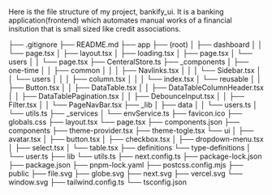 Here is the file structure of my project, bankify_ui. It is a banking application(frontend) which automates manual works of a financial insitution that is small sized like credit associations.

├── .gitignore
├── README.md
├── app
    ├── (root)
    │   ├── dashboard
    │   │   └── page.tsx
    │   ├── layout.tsx
    │   ├── loading.tsx
    │   ├── page.tsx
    │   └── users
    │   │   └── page.tsx
    ├── CenteralStore.ts
    ├── _components
    │   ├── one-time
    │   │   ├── common
    │   │   │   ├── Navlinks.tsx
    │   │   │   └── Sidebar.tsx
    │   │   └── users
    │   │   │   ├── column.tsx
    │   │   │   └── index.tsx
    │   └── reusable
    │   │   ├── Button.tsx
    │   │   ├── DataTable.tsx
    │   │   ├── DataTableColumnHeader.tsx
    │   │   ├── DataTablePagination.tsx
    │   │   ├── DebounceInput.tsx
    │   │   ├── Filter.tsx
    │   │   └── PageNavBar.tsx
    ├── _lib
    │   ├── data
    │   │   └── users.ts
    │   └── utils.ts
    ├── _services
    │   └── envService.ts
    ├── favicon.ico
    ├── globals.css
    ├── layout.tsx
    └── page.tsx
├── components.json
├── components
    ├── theme-provider.tsx
    ├── theme-togle.tsx
    └── ui
    │   ├── avatar.tsx
    │   ├── button.tsx
    │   ├── checkbox.tsx
    │   ├── dropdown-menu.tsx
    │   ├── select.tsx
    │   └── table.tsx
├── definitions
    └── type-definitions
    │   └── user.ts
├── lib
    └── utils.ts
├── next.config.ts
├── package-lock.json
├── package.json
├── pnpm-lock.yaml
├── postcss.config.mjs
├── public
    ├── file.svg
    ├── globe.svg
    ├── next.svg
    ├── vercel.svg
    └── window.svg
├── tailwind.config.ts
└── tsconfig.json
